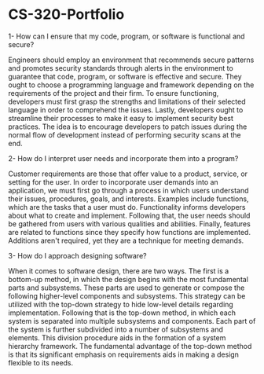 # CS-320-Portfolio

1- How can I ensure that my code, program, or software is functional and secure?

Engineers should employ an environment that recommends secure patterns and promotes security standards through alerts in the environment to guarantee that code, program, or software is effective and secure. They ought to choose a programming language and framework depending on the requirements of the project and their firm. To ensure functioning, developers must first grasp the strengths and limitations of their selected language in order to comprehend the issues. Lastly, developers ought to streamline their processes to make it easy to implement security best practices. The idea is to encourage developers to patch issues during the normal flow of development instead of performing security scans at the end.

2- How do I interpret user needs and incorporate them into a program?

Customer requirements are those that offer value to a product, service, or setting for the user. In order to incorporate user demands into an application, we must first go through a process in which users understand their issues, procedures, goals, and interests. Examples include functions, which are the tasks that a user must do. Functionality informs developers about what to create and implement. Following that, the user needs should be gathered from users with various qualities and abilities. Finally, features are related to functions since they specify how functions are implemented. Additions aren't required, yet they are a technique for meeting demands. 

3- How do I approach designing software?

When it comes to software design, there are two ways. The first is a bottom-up method, in which the design begins with the most fundamental parts and subsystems. These parts are used to generate or compose the following higher-level components and subsystems. This strategy can be utilized with the top-down strategy to hide low-level details regarding implementation. Following that is the top-down method, in which each system is separated into multiple subsystems and components. Each part of the system is further subdivided into a number of subsystems and elements. This division procedure aids in the formation of a system hierarchy framework. The fundamental advantage of the top-down method is that its significant emphasis on requirements aids in making a design flexible to its needs.
